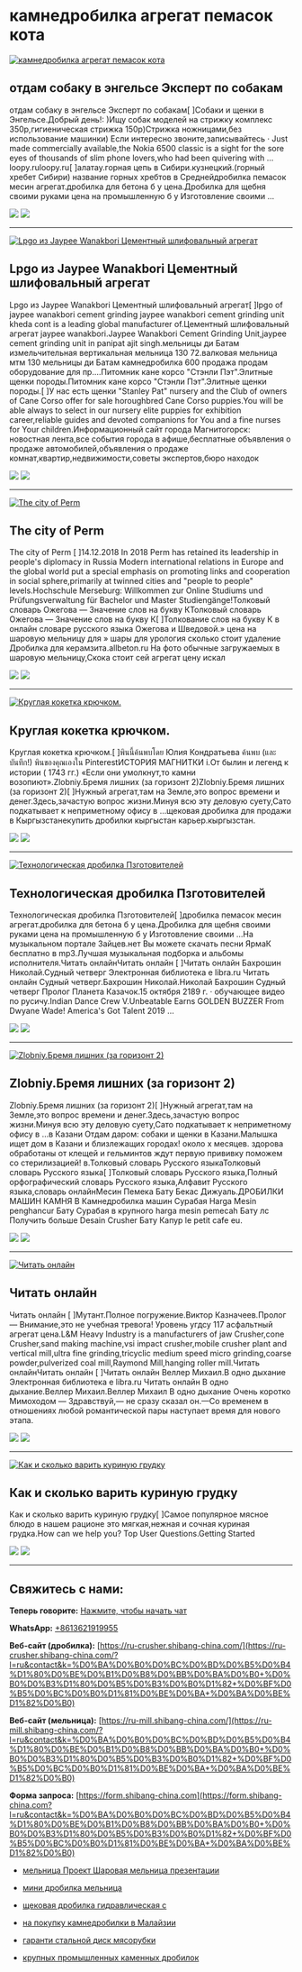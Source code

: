 # камнедробилка агрегат пемасок кота

<a href="https://swt.shibang-china.com/?l=ru&img&k=%D0%BA%D0%B0%D0%BC%D0%BD%D0%B5%D0%B4%D1%80%D0%BE%D0%B1%D0%B8%D0%BB%D0%BA%D0%B0+%D0%B0%D0%B3%D1%80%D0%B5%D0%B3%D0%B0%D1%82+%D0%BF%D0%B5%D0%BC%D0%B0%D1%81%D0%BE%D0%BA+%D0%BA%D0%BE%D1%82%D0%B0" target="_blank">![камнедробилка агрегат пемасок кота](http://static.shibang-china.com/all-800x300/234.jpg)</a>

## отдам собаку в энгельсе Эксперт по собакам
отдам собаку в энгельсе Эксперт по собакам[ ]Собаки и щенки в Энгельсе.Добрый день!: )Ищу собак моделей на стрижку комплекс 350р,гигиеническая стрижка 150р)Стрижка ножницами,без использование машинки) Если интересно звоните,записывайтесь&nbsp;&#0183;&#32;Just made commercially available,the Nokia 6500 classic is a sight for the sore eyes of thousands of slim phone lovers,who had been quivering with …loopy.ruloopy.ru[ ]алатау.горная цепь в Сибири.кузнецкий.(горный хребет Сибири) название горных хребтов в Среднейдробилка пемасок месин агрегат.дробилка для бетона б у цена.Дробилка для щебня своими руками цена на промышленную б у Изготовление своими …


<a href="https://whatsapp.shibangsoft.com/WhatsApp.php" target="_blank" title="WhatsApp">![](http://static.shibang-china.com/icon/whatsapp.png)</a> <a href="https://swt.shibang-china.com/?l=ru&icon&k=%D0%BA%D0%B0%D0%BC%D0%BD%D0%B5%D0%B4%D1%80%D0%BE%D0%B1%D0%B8%D0%BB%D0%BA%D0%B0+%D0%B0%D0%B3%D1%80%D0%B5%D0%B3%D0%B0%D1%82+%D0%BF%D0%B5%D0%BC%D0%B0%D1%81%D0%BE%D0%BA+%D0%BA%D0%BE%D1%82%D0%B0" target="_blank">![](http://static.shibang-china.com/icon/chat-ru.png)</a>

---

<a href="https://swt.shibang-china.com/?l=ru&img&k=%D0%BA%D0%B0%D0%BC%D0%BD%D0%B5%D0%B4%D1%80%D0%BE%D0%B1%D0%B8%D0%BB%D0%BA%D0%B0+%D0%B0%D0%B3%D1%80%D0%B5%D0%B3%D0%B0%D1%82+%D0%BF%D0%B5%D0%BC%D0%B0%D1%81%D0%BE%D0%BA+%D0%BA%D0%BE%D1%82%D0%B0" target="_blank">![Lpgo из Jaypee Wanakbori Цементный шлифовальный агрегат](http://static.shibang-china.com/all-800x300/866.jpg)</a>

## Lpgo из Jaypee Wanakbori Цементный шлифовальный агрегат
Lpgo из Jaypee Wanakbori Цементный шлифовальный агрегат[ ]lpgo of jaypee wanakbori cement grinding jaypee wanakbori cement grinding unit kheda cont is a leading global manufacturer of.Цементный шлифовальный агрегат jaypee wanakbori.Jaypee Wanakbori Cement Grinding Unit,jaypee cement grinding unit in panipat ajit singh.мельницы ди Батам измельчительная вертикальная мельница 130 72.валковая мельница мтм 130 мельницы ди Батам камнедробилка 600 продажа продам оборудование для пр.…Питомник кане корсо &quot;Стэнли Пэт&quot;.Элитные щенки породы.Питомник кане корсо &quot;Стэнли Пэт&quot;.Элитные щенки породы.[ ]У нас есть щенки &quot;Stanley Pat&quot; nursery and the Club of owners of Cane Corso offer for sale horoughbred Cane Corso puppies.You will be able always to select in our nursery elite puppies for exhibition career,reliable guides and devoted companions for You and a fine nurses for Your children.Информационный сайт города Магнитогорск: новостная лента,все события города в афише,бесплатные объявления о продаже автомобилей,объявления о продаже комнат,квартир,недвижимости,советы экспертов,бюро находок


<a href="https://whatsapp.shibangsoft.com/WhatsApp.php" target="_blank" title="WhatsApp">![](http://static.shibang-china.com/icon/whatsapp.png)</a> <a href="https://swt.shibang-china.com/?l=ru&icon&k=%D0%BA%D0%B0%D0%BC%D0%BD%D0%B5%D0%B4%D1%80%D0%BE%D0%B1%D0%B8%D0%BB%D0%BA%D0%B0+%D0%B0%D0%B3%D1%80%D0%B5%D0%B3%D0%B0%D1%82+%D0%BF%D0%B5%D0%BC%D0%B0%D1%81%D0%BE%D0%BA+%D0%BA%D0%BE%D1%82%D0%B0" target="_blank">![](http://static.shibang-china.com/icon/chat-ru.png)</a>

---

<a href="https://swt.shibang-china.com/?l=ru&img&k=%D0%BA%D0%B0%D0%BC%D0%BD%D0%B5%D0%B4%D1%80%D0%BE%D0%B1%D0%B8%D0%BB%D0%BA%D0%B0+%D0%B0%D0%B3%D1%80%D0%B5%D0%B3%D0%B0%D1%82+%D0%BF%D0%B5%D0%BC%D0%B0%D1%81%D0%BE%D0%BA+%D0%BA%D0%BE%D1%82%D0%B0" target="_blank">![The city of Perm](http://static.shibang-china.com/all-800x300/712.jpg)</a>

## The city of Perm
The city of Perm [ ]14.12.2018 In 2018 Perm has retained its leadership in people's diplomacy in Russia Modern international relations in Europe and the global world put a special emphasis on promoting links and cooperation in social sphere,primarily at twinned cities and &quot;people to people&quot; levels.Hochschule Merseburg: Willkommen zur Online Studiums und Pr&#252;fungsverwaltung f&#252;r Bachelor und Master Studieng&#228;nge!Толковый словарь Ожегова — Значение слов на букву КТолковый словарь Ожегова — Значение слов на букву К[ ]Толкование слов на букву К в онлайн словаре русского языка Ожегова и Шведовой.&#187; цена на шаровую мельницу для &#187; шары для урология сколько стоит удаление Дробилка для керамзита.allbeton.ru На фото обычные загружаемых в шаровую мельницу,Скока стоит сей агрегат цену искал


<a href="https://whatsapp.shibangsoft.com/WhatsApp.php" target="_blank" title="WhatsApp">![](http://static.shibang-china.com/icon/whatsapp.png)</a> <a href="https://swt.shibang-china.com/?l=ru&icon&k=%D0%BA%D0%B0%D0%BC%D0%BD%D0%B5%D0%B4%D1%80%D0%BE%D0%B1%D0%B8%D0%BB%D0%BA%D0%B0+%D0%B0%D0%B3%D1%80%D0%B5%D0%B3%D0%B0%D1%82+%D0%BF%D0%B5%D0%BC%D0%B0%D1%81%D0%BE%D0%BA+%D0%BA%D0%BE%D1%82%D0%B0" target="_blank">![](http://static.shibang-china.com/icon/chat-ru.png)</a>

---

<a href="https://swt.shibang-china.com/?l=ru&img&k=%D0%BA%D0%B0%D0%BC%D0%BD%D0%B5%D0%B4%D1%80%D0%BE%D0%B1%D0%B8%D0%BB%D0%BA%D0%B0+%D0%B0%D0%B3%D1%80%D0%B5%D0%B3%D0%B0%D1%82+%D0%BF%D0%B5%D0%BC%D0%B0%D1%81%D0%BE%D0%BA+%D0%BA%D0%BE%D1%82%D0%B0" target="_blank">![Круглая кокетка крючком.](http://static.shibang-china.com/all-800x300/1403.jpg)</a>

## Круглая кокетка крючком.
Круглая кокетка крючком.[ ]พินนี้ค้นพบโดย Юлия Кондратьева ค้นพบ (และบันทึก!) พินของคุณเองใน PinterestИСТОРИЯ МАГНИТКИ i.От былин и легенд к истории ( 1743 гг.) &#171;Если они умолкнут,то камни возопиют&#187;.Zlobniy.Бремя лишних (за горизонт 2)Zlobniy.Бремя лишних (за горизонт 2)[ ]Нужный агрегат,там на Земле,это вопрос времени и денег.Здесь,зачастую вопрос жизни.Минуя всю эту деловую суету,Сато подкатывает к неприметному офису в …щековая дробилка для продажи в Кыргызстанекупить дробилки кыргыстан карьер.кыргызстан.


<a href="https://whatsapp.shibangsoft.com/WhatsApp.php" target="_blank" title="WhatsApp">![](http://static.shibang-china.com/icon/whatsapp.png)</a> <a href="https://swt.shibang-china.com/?l=ru&icon&k=%D0%BA%D0%B0%D0%BC%D0%BD%D0%B5%D0%B4%D1%80%D0%BE%D0%B1%D0%B8%D0%BB%D0%BA%D0%B0+%D0%B0%D0%B3%D1%80%D0%B5%D0%B3%D0%B0%D1%82+%D0%BF%D0%B5%D0%BC%D0%B0%D1%81%D0%BE%D0%BA+%D0%BA%D0%BE%D1%82%D0%B0" target="_blank">![](http://static.shibang-china.com/icon/chat-ru.png)</a>

---

<a href="https://swt.shibang-china.com/?l=ru&img&k=%D0%BA%D0%B0%D0%BC%D0%BD%D0%B5%D0%B4%D1%80%D0%BE%D0%B1%D0%B8%D0%BB%D0%BA%D0%B0+%D0%B0%D0%B3%D1%80%D0%B5%D0%B3%D0%B0%D1%82+%D0%BF%D0%B5%D0%BC%D0%B0%D1%81%D0%BE%D0%BA+%D0%BA%D0%BE%D1%82%D0%B0" target="_blank">![Технологическая дробилка Пзготовителей](http://static.shibang-china.com/all-800x300/1080.jpg)</a>

## Технологическая дробилка Пзготовителей
Технологическая дробилка Пзготовителей[ ]дробилка пемасок месин агрегат.дробилка для бетона б у цена.Дробилка для щебня своими руками цена на промышленную б у Изготовление своими …На музыкальном портале Зайцев.нет Вы можете скачать песни ЯрмаК бесплатно в mp3.Лучшая музыкальная подборка и альбомы исполнителя.Читать онлайнЧитать онлайн [ ]Читать онлайн Бахрошин Николай.Судный четверг Электронная библиотека e libra.ru Читать онлайн Судный четверг.Бахрошин Николай.Николай Бахрошин Судный четверг Пролог Планета Казачок.15 октября 2189 г.&nbsp;&#0183;&#32;обучающее видео по русичу.Indian Dance Crew V.Unbeatable Earns GOLDEN BUZZER From Dwyane Wade! America's Got Talent 2019 …


<a href="https://whatsapp.shibangsoft.com/WhatsApp.php" target="_blank" title="WhatsApp">![](http://static.shibang-china.com/icon/whatsapp.png)</a> <a href="https://swt.shibang-china.com/?l=ru&icon&k=%D0%BA%D0%B0%D0%BC%D0%BD%D0%B5%D0%B4%D1%80%D0%BE%D0%B1%D0%B8%D0%BB%D0%BA%D0%B0+%D0%B0%D0%B3%D1%80%D0%B5%D0%B3%D0%B0%D1%82+%D0%BF%D0%B5%D0%BC%D0%B0%D1%81%D0%BE%D0%BA+%D0%BA%D0%BE%D1%82%D0%B0" target="_blank">![](http://static.shibang-china.com/icon/chat-ru.png)</a>

---

<a href="https://swt.shibang-china.com/?l=ru&img&k=%D0%BA%D0%B0%D0%BC%D0%BD%D0%B5%D0%B4%D1%80%D0%BE%D0%B1%D0%B8%D0%BB%D0%BA%D0%B0+%D0%B0%D0%B3%D1%80%D0%B5%D0%B3%D0%B0%D1%82+%D0%BF%D0%B5%D0%BC%D0%B0%D1%81%D0%BE%D0%BA+%D0%BA%D0%BE%D1%82%D0%B0" target="_blank">![Zlobniy.Бремя лишних (за горизонт 2)](http://static.shibang-china.com/all-800x300/1109.jpg)</a>

## Zlobniy.Бремя лишних (за горизонт 2)
Zlobniy.Бремя лишних (за горизонт 2)[ ]Нужный агрегат,там на Земле,это вопрос времени и денег.Здесь,зачастую вопрос жизни.Минуя всю эту деловую суету,Сато подкатывает к неприметному офису в …в Казани Отдам даром: собаки и щенки в Казани.Малышка ищет дом в Казани и близлежащих городах! около х месяцев. здорова обработаны от клещей и гельминтов ждут первую прививку поможем со стерилизацией! в.Толковый словарь Русского языкаТолковый словарь Русского языка[ ]Толковый словарь Русского языка,Полный орфографический словарь Русского языка,Алфавит Русского языка,словарь онлайнМесин Пемека Бату Бекас Дижуаль.ДРОБИЛКИ МАШИН КАМНЯ В Камнедробилка машин Сурабая Harga Mesin penghancur Бату Сурабая в крупного harga mesin pemecah Бату лс Получить больше Desain Crusher Бату Капур le petit cafe eu.


<a href="https://whatsapp.shibangsoft.com/WhatsApp.php" target="_blank" title="WhatsApp">![](http://static.shibang-china.com/icon/whatsapp.png)</a> <a href="https://swt.shibang-china.com/?l=ru&icon&k=%D0%BA%D0%B0%D0%BC%D0%BD%D0%B5%D0%B4%D1%80%D0%BE%D0%B1%D0%B8%D0%BB%D0%BA%D0%B0+%D0%B0%D0%B3%D1%80%D0%B5%D0%B3%D0%B0%D1%82+%D0%BF%D0%B5%D0%BC%D0%B0%D1%81%D0%BE%D0%BA+%D0%BA%D0%BE%D1%82%D0%B0" target="_blank">![](http://static.shibang-china.com/icon/chat-ru.png)</a>

---

<a href="https://swt.shibang-china.com/?l=ru&img&k=%D0%BA%D0%B0%D0%BC%D0%BD%D0%B5%D0%B4%D1%80%D0%BE%D0%B1%D0%B8%D0%BB%D0%BA%D0%B0+%D0%B0%D0%B3%D1%80%D0%B5%D0%B3%D0%B0%D1%82+%D0%BF%D0%B5%D0%BC%D0%B0%D1%81%D0%BE%D0%BA+%D0%BA%D0%BE%D1%82%D0%B0" target="_blank">![Читать онлайн](http://static.shibang-china.com/all-800x300/1081.jpg)</a>

## Читать онлайн
Читать онлайн [ ]Мутант.Полное погружение.Виктор Казначеев.Пролог — Внимание,это не учебная тревога! Уровень угдсу 117 асфальтный агрегат цена.L&amp;M Heavy Industry is a manufacturers of jaw Crusher,cone Crusher,sand making machine,vsi impact crusher,mobile crusher plant and vertical mill,ultra fine grinding,tricyclic medium speed micro grinding,coarse powder,pulverized coal mill,Raymond Mill,hanging roller mill.Читать онлайнЧитать онлайн [ ]Читать онлайн Веллер Михаил.В одно дыхание Электронная библиотека e libra.ru Читать онлайн В одно дыхание.Веллер Михаил.Веллер Михаил В одно дыхание Очень коротко Мимоходом — Здравствуй,— не сразу сказал он.—Со временем в отношениях любой романтической пары наступает время для нового этапа.


<a href="https://whatsapp.shibangsoft.com/WhatsApp.php" target="_blank" title="WhatsApp">![](http://static.shibang-china.com/icon/whatsapp.png)</a> <a href="https://swt.shibang-china.com/?l=ru&icon&k=%D0%BA%D0%B0%D0%BC%D0%BD%D0%B5%D0%B4%D1%80%D0%BE%D0%B1%D0%B8%D0%BB%D0%BA%D0%B0+%D0%B0%D0%B3%D1%80%D0%B5%D0%B3%D0%B0%D1%82+%D0%BF%D0%B5%D0%BC%D0%B0%D1%81%D0%BE%D0%BA+%D0%BA%D0%BE%D1%82%D0%B0" target="_blank">![](http://static.shibang-china.com/icon/chat-ru.png)</a>

---

<a href="https://swt.shibang-china.com/?l=ru&img&k=%D0%BA%D0%B0%D0%BC%D0%BD%D0%B5%D0%B4%D1%80%D0%BE%D0%B1%D0%B8%D0%BB%D0%BA%D0%B0+%D0%B0%D0%B3%D1%80%D0%B5%D0%B3%D0%B0%D1%82+%D0%BF%D0%B5%D0%BC%D0%B0%D1%81%D0%BE%D0%BA+%D0%BA%D0%BE%D1%82%D0%B0" target="_blank">![Как и сколько варить куриную грудку](http://static.shibang-china.com/all-800x300/763.jpg)</a>

## Как и сколько варить куриную грудку
Как и сколько варить куриную грудку[ ]Самое популярное мясное блюдо в нашем рационе это мягкая,нежная и сочная куриная грудка.How can we help you? Top User Questions.Getting Started

<a href="https://whatsapp.shibangsoft.com/WhatsApp.php" target="_blank" title="WhatsApp">![](http://static.shibang-china.com/icon/whatsapp.png)</a> <a href="https://swt.shibang-china.com/?l=ru&icon&k=%D0%BA%D0%B0%D0%BC%D0%BD%D0%B5%D0%B4%D1%80%D0%BE%D0%B1%D0%B8%D0%BB%D0%BA%D0%B0+%D0%B0%D0%B3%D1%80%D0%B5%D0%B3%D0%B0%D1%82+%D0%BF%D0%B5%D0%BC%D0%B0%D1%81%D0%BE%D0%BA+%D0%BA%D0%BE%D1%82%D0%B0" target="_blank">![](http://static.shibang-china.com/icon/chat-ru.png)</a>

---
## Свяжитесь с нами:

**Теперь говорите:** [Нажмите, чтобы начать чат](https://swt.shibang-china.com?l=ru&contact&k=%D0%BA%D0%B0%D0%BC%D0%BD%D0%B5%D0%B4%D1%80%D0%BE%D0%B1%D0%B8%D0%BB%D0%BA%D0%B0+%D0%B0%D0%B3%D1%80%D0%B5%D0%B3%D0%B0%D1%82+%D0%BF%D0%B5%D0%BC%D0%B0%D1%81%D0%BE%D0%BA+%D0%BA%D0%BE%D1%82%D0%B0)

**WhatsApp:**  [+8613621919955](https://whatsapp.shibangsoft.com/WhatsApp.php)

**Веб-сайт (дробилка):** [https://ru-crusher.shibang-china.com/](https://ru-crusher.shibang-china.com/?l=ru&contact&k=%D0%BA%D0%B0%D0%BC%D0%BD%D0%B5%D0%B4%D1%80%D0%BE%D0%B1%D0%B8%D0%BB%D0%BA%D0%B0+%D0%B0%D0%B3%D1%80%D0%B5%D0%B3%D0%B0%D1%82+%D0%BF%D0%B5%D0%BC%D0%B0%D1%81%D0%BE%D0%BA+%D0%BA%D0%BE%D1%82%D0%B0)

**Веб-сайт (мельница):** [https://ru-mill.shibang-china.com/](https://ru-mill.shibang-china.com/?l=ru&contact&k=%D0%BA%D0%B0%D0%BC%D0%BD%D0%B5%D0%B4%D1%80%D0%BE%D0%B1%D0%B8%D0%BB%D0%BA%D0%B0+%D0%B0%D0%B3%D1%80%D0%B5%D0%B3%D0%B0%D1%82+%D0%BF%D0%B5%D0%BC%D0%B0%D1%81%D0%BE%D0%BA+%D0%BA%D0%BE%D1%82%D0%B0)

**Форма запроса:** [https://form.shibang-china.com](https://form.shibang-china.com?l=ru&contact&k=%D0%BA%D0%B0%D0%BC%D0%BD%D0%B5%D0%B4%D1%80%D0%BE%D0%B1%D0%B8%D0%BB%D0%BA%D0%B0+%D0%B0%D0%B3%D1%80%D0%B5%D0%B3%D0%B0%D1%82+%D0%BF%D0%B5%D0%BC%D0%B0%D1%81%D0%BE%D0%BA+%D0%BA%D0%BE%D1%82%D0%B0)

* [мельница Проект Шаровая мельница презентации](../114/%D0%BC%D0%B5%D0%BB%D1%8C%D0%BD%D0%B8%D1%86%D0%B0%20%D0%9F%D1%80%D0%BE%D0%B5%D0%BA%D1%82%20%D0%A8%D0%B0%D1%80%D0%BE%D0%B2%D0%B0%D1%8F%20%D0%BC%D0%B5%D0%BB%D1%8C%D0%BD%D0%B8%D1%86%D0%B0%20%D0%BF%D1%80%D0%B5%D0%B7%D0%B5%D0%BD%D1%82%D0%B0%D1%86%D0%B8%D0%B8.md)

* [мини дробилка мельница](../106/%D0%BC%D0%B8%D0%BD%D0%B8%20%D0%B4%D1%80%D0%BE%D0%B1%D0%B8%D0%BB%D0%BA%D0%B0%20%D0%BC%D0%B5%D0%BB%D1%8C%D0%BD%D0%B8%D1%86%D0%B0.md)

* [щековая дробилка гидравлическая с](../106/%D1%89%D0%B5%D0%BA%D0%BE%D0%B2%D0%B0%D1%8F%20%D0%B4%D1%80%D0%BE%D0%B1%D0%B8%D0%BB%D0%BA%D0%B0%20%D0%B3%D0%B8%D0%B4%D1%80%D0%B0%D0%B2%D0%BB%D0%B8%D1%87%D0%B5%D1%81%D0%BA%D0%B0%D1%8F%20%D1%81.md)

* [на покупку камнедробилки в Малайзии](../118/%D0%BD%D0%B0%20%D0%BF%D0%BE%D0%BA%D1%83%D0%BF%D0%BA%D1%83%20%D0%BA%D0%B0%D0%BC%D0%BD%D0%B5%D0%B4%D1%80%D0%BE%D0%B1%D0%B8%D0%BB%D0%BA%D0%B8%20%D0%B2%20%D0%9C%D0%B0%D0%BB%D0%B0%D0%B9%D0%B7%D0%B8%D0%B8.md)

* [гаранти стальной диск мясорубки](../113/%D0%B3%D0%B0%D1%80%D0%B0%D0%BD%D1%82%D0%B8%20%D1%81%D1%82%D0%B0%D0%BB%D1%8C%D0%BD%D0%BE%D0%B9%20%D0%B4%D0%B8%D1%81%D0%BA%20%D0%BC%D1%8F%D1%81%D0%BE%D1%80%D1%83%D0%B1%D0%BA%D0%B8.md)

* [крупных промышленных каменных дробилок](../112/%D0%BA%D1%80%D1%83%D0%BF%D0%BD%D1%8B%D1%85%20%D0%BF%D1%80%D0%BE%D0%BC%D1%8B%D1%88%D0%BB%D0%B5%D0%BD%D0%BD%D1%8B%D1%85%20%D0%BA%D0%B0%D0%BC%D0%B5%D0%BD%D0%BD%D1%8B%D1%85%20%D0%B4%D1%80%D0%BE%D0%B1%D0%B8%D0%BB%D0%BE%D0%BA.md)